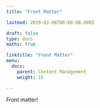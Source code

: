 ```yaml
---
title: "Front Matter"

lastmod: 2019-03-06T00:00:00.000Z

draft: false
type: docs
maths: true	

linktitle: "Front Matter"
menu:
  docs:
    parent: Content Management
    weight: 15

---
```


Front matter!